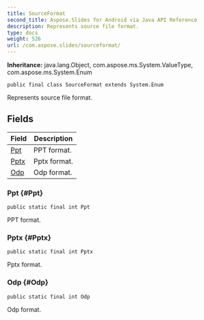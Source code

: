 ```yaml
---
title: SourceFormat
second_title: Aspose.Slides for Android via Java API Reference
description: Represents source file format.
type: docs
weight: 526
url: /com.aspose.slides/sourceformat/
---
```

**Inheritance:**
java.lang.Object, com.aspose.ms.System.ValueType, com.aspose.ms.System.Enum
```
public final class SourceFormat extends System.Enum
```

Represents source file format.
## Fields

| Field | Description |
| --- | --- |
| [Ppt](#Ppt) | PPT format. |
| [Pptx](#Pptx) | Pptx format. |
| [Odp](#Odp) | Odp format. |
### Ppt {#Ppt}
```
public static final int Ppt
```


PPT format.

### Pptx {#Pptx}
```
public static final int Pptx
```


Pptx format.

### Odp {#Odp}
```
public static final int Odp
```


Odp format.

